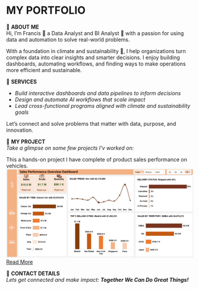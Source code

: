 # MY PORTFOLIO
🔹 **ABOUT ME**  
Hi, I’m Francis 🙋 a Data Analyst and BI Analyst 🤖 with a passion for using data and automation to solve real-world problems.

With a foundation in climate and sustainability 🌱, I help organizations turn complex data into clear insights and smarter decisions. I enjoy building dashboards, automating workflows, and finding ways to make operations more efficient and sustainable.

🔹 **SERVICES**  
- *Build interactive dashboards and data pipelines to inform decisions*  
- *Design and automate AI workflows that scale impact*  
- *Lead cross-functional programs aligned with climate and sustainability goals*

Let’s connect and solve problems that matter with data, purpose, and innovation.

🔹 **MY PROJECT**  
*Take a glimpse on some few projects I'v worked on:*

This a hands-on project I have complete of product sales performance on vehicles. 
  ![image](Dashboard.png)
[Read More](https://github.com/Partron1/Sales_performance)

🔹 **CONTACT DETAILS**  
*Lets get connected and make impact: **Together We Can Do Great Things!***
